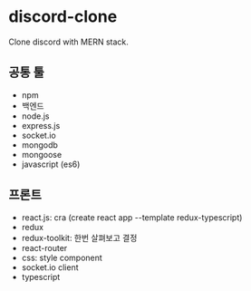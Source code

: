 # discord-clone

Clone discord with MERN stack.

## 공통 툴 

- npm
- 백엔드
- node.js
- express.js
- socket.io
- mongodb
- mongoose
- javascript (es6)

## 프론트

- react.js: cra (create react app --template redux-typescript)
- redux
- redux-toolkit: 한번 살펴보고 결정
- react-router
- css: style component
- socket.io client
- typescript
